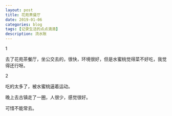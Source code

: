 ```yaml
---
layout: post
title: 花苑茶餐厅
date: 2019-01-06
categories: blog
tags: [记录生活的点点滴滴]
description: 流水账
---
```


1 

去了花苑茶餐厅，坐公交去的，很快，环境很好，但是水蜜桃觉得菜不好吃，我觉得还行呀。

2

吃的太多了，被水蜜桃逼着运动。

晚上去古镇走了一圈，人很少，感觉很好。

可惜不能常去。




